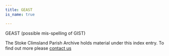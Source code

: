 ```yaml
---
title: GEAST
is_name: true

---
```


GEAST (possible mis-spelling of GIST)


The Stoke Climsland Parish Archive holds material under this index entry. To find out more please [contact us](/contact/)
